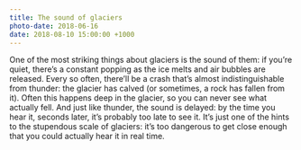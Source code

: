 ```yaml
---
title: The sound of glaciers
photo-date: 2018-06-16
date: 2018-08-10 15:00:00 +1000
---
```

One of the most striking things about glaciers is the sound of them: if you’re quiet, there’s a constant popping as the ice melts and air bubbles are released. Every so often, there’ll be a crash that’s almost indistinguishable from thunder: the glacier has calved (or sometimes, a rock has fallen from it). Often this happens deep in the glacier, so you can never see what actually fell. And just like thunder, the sound is delayed: by the time you hear it, seconds later, it’s probably too late to see it. It’s just one of the hints to the stupendous scale of glaciers: it’s too dangerous to get close enough that you could actually hear it in real time.
